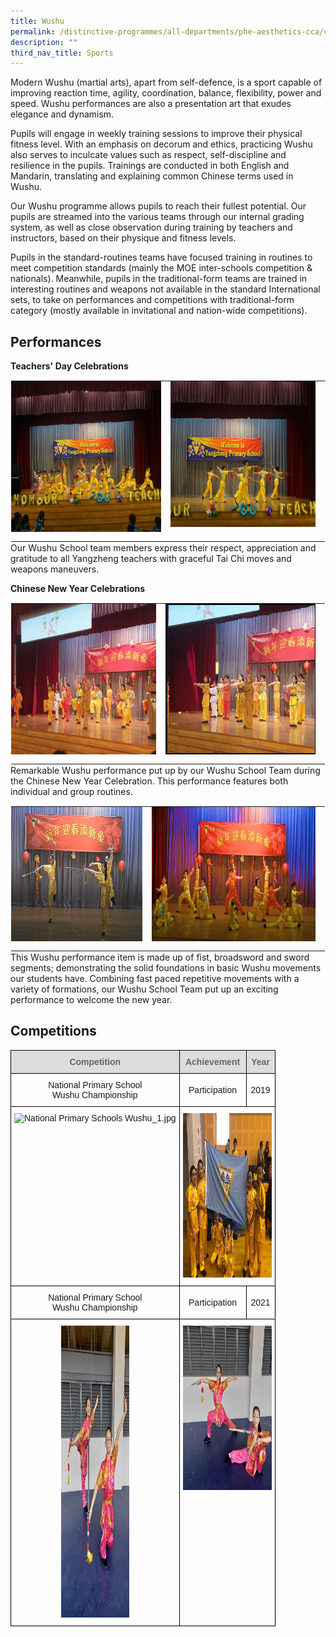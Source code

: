 ```yaml
---
title: Wushu
permalink: /distinctive-programmes/all-departments/phe-aesthetics-cca/cca/sports/wushu/
description: ""
third_nav_title: Sports
---
```

Modern Wushu (martial arts), apart from self-defence, is a sport capable of improving reaction time, agility, coordination, balance, flexibility, power and speed. Wushu performances are also a presentation art that exudes elegance and dynamism.

  

Pupils will engage in weekly training sessions to improve their physical fitness level. With an emphasis on decorum and ethics, practicing Wushu also serves to inculcate values such as respect, self-discipline and resilience in the pupils. Trainings are conducted in both English and Mandarin, translating and explaining common Chinese terms used in Wushu.

  

Our Wushu programme allows pupils to reach their fullest potential. Our pupils are streamed into the various teams through our internal grading system, as well as close observation during training by teachers and instructors, based on their physique and fitness levels.

  

Pupils in the standard-routines teams have focused training in routines to meet competition standards (mainly the MOE inter-schools competition &amp; nationals). Meanwhile, pupils in the traditional-form teams are trained in interesting routines and weapons not available in the standard International sets, to take on performances and competitions with traditional-form category (mostly available in invitational and nation-wide competitions).

Performances
------------

**Teachers' Day Celebrations**

<table style="margin: 0px 10px 0px 0px; outline: 0px; padding: 0px; border-collapse: collapse; float: left; border: 1px solid transparent; table-layout: fixed;" class="ives_tab_kosong ive_eobj_left"><tbody style="margin: 0px; outline: 0px; padding: 0px;"><tr style="margin: 0px; outline: 0px; padding: 0px;"><td style="margin: 0px; outline: 0px; padding: 0px 15px 15px 0px; vertical-align: top;"><img style="margin: auto; outline: 0px; padding: 0px; border: none; max-width: 100%; clear: both; display: block; width: 364px; height: 241px;" class="ive_eobj_center" alt="Wushu_1.jpg" width="100%" src="/images/Wushu_1.jpeg"></td><td style="margin: 0px; outline: 0px; padding: 0px 15px 15px 0px; vertical-align: top;"><img style="margin: auto; outline: 0px; padding: 0px; border: none; max-width: 100%; clear: both; display: block; width: 352px; height: 233px;" class="ive_eobj_center" alt="Wushu.jpg" width="100%" src="/images/Wushu.jpeg"></td></tr></tbody></table>

Our Wushu School team members express their respect, appreciation and gratitude to all Yangzheng teachers with graceful Tai Chi moves and weapons maneuvers.

  

**Chinese New Year Celebrations**

<table style="margin: 0px 10px 0px 0px; outline: 0px; padding: 0px; border-collapse: collapse; float: left; border: 1px solid transparent; table-layout: fixed;" class="ives_tab_kosong ive_eobj_left"><tbody style="margin: 0px; outline: 0px; padding: 0px;"><tr style="margin: 0px; outline: 0px; padding: 0px;"><td style="margin: 0px; outline: 0px; padding: 0px 15px 15px 0px; vertical-align: top;"><img style="margin: auto; outline: 0px; padding: 0px; border: none; max-width: 100%; clear: both; display: block; width: 323px; height: 241px;" class="ive_eobj_center" alt="CNY Celebration 2020.jpg" width="100%" src="/images/CNY%20Celebration%202020.jpeg"></td><td style="margin: 0px; outline: 0px; padding: 0px 15px 15px 0px; vertical-align: top;"><img style="margin: auto; outline: 0px; padding: 0px; border: none; max-width: 100%; clear: both; display: block; width: 333px; height: 241px;" class="ive_eobj_center" alt="CNY Celebration 2020_2.jpg" src="/images/CNY%20Celebration%202020_2.jpeg"></td></tr></tbody></table>


Remarkable Wushu performance put up by our Wushu School Team during the Chinese New Year Celebration. This performance features both individual and group routines.

  

<table style="margin: 0px 10px 0px 0px; outline: 0px; padding: 0px; border-collapse: collapse; float: left; border: 1px solid transparent; table-layout: fixed;" class="ives_tab_kosong ive_eobj_left"><tbody style="margin: 0px; outline: 0px; padding: 0px;"><tr style="margin: 0px; outline: 0px; padding: 0px;"><td style="margin: 0px; outline: 0px; padding: 0px 15px 15px 0px; vertical-align: top;"><img style="margin: auto; outline: 0px; padding: 0px; border: none; max-width: 100%; clear: both; display: block; width: 392px; height: 215px;" class="ive_eobj_center" alt="CNY Celebration 2021.jpg" width="100%" src="/images/CNY%20Celebration%202021.jpeg"></td><td style="margin: 0px; outline: 0px; padding: 0px 15px 15px 0px; vertical-align: top;"><img style="margin: auto; outline: 0px; padding: 0px; border: none; max-width: 100%; clear: both; display: block; width: 487px; height: 215px;" class="ive_eobj_center" alt="CNY Celebration 2021_2.jpg" width="100%" src="/images/CNY%20Celebration%202021_2.jpeg"></td></tr></tbody></table>

This Wushu performance item is made up of fist, broadsword and sword segments; demonstrating the solid foundations in basic Wushu movements our students have. Combining fast paced repetitive movements with a variety of formations, our Wushu School Team put up an exciting performance to welcome the new year.

Competitions
------------

<style type="text/css">
.tg  {border-collapse:collapse;border-spacing:0;}
.tg td{border-color:black;border-style:solid;border-width:1px;font-family:Arial, sans-serif;font-size:14px;
  overflow:hidden;padding:10px 5px;word-break:normal;}
.tg th{border-color:black;border-style:solid;border-width:1px;font-family:Arial, sans-serif;font-size:14px;
  font-weight:normal;overflow:hidden;padding:10px 5px;word-break:normal;}
.tg .tg-baqh{text-align:center;vertical-align:top}
.tg .tg-feqv{background-color:#DDD;color:#666;font-weight:bold;text-align:center;vertical-align:middle}
.tg .tg-nrix{text-align:center;vertical-align:middle}
</style>
<table class="tg">
<thead>
  <tr>
    <th colspan="2" class="tg-feqv"><span style="color:#666;background-color:#DDD">Competition</span></th>
    <th colspan="2" class="tg-feqv"><span style="color:#666;background-color:#DDD">Achievement</span></th>
    <th colspan="2" class="tg-feqv"><span style="color:#666;background-color:#DDD">Year</span></th>
  </tr>
</thead>
<tbody>
  <tr>
    <td colspan="2" class="tg-nrix">National Primary School<br>Wushu Championship</td>
    <td colspan="2" class="tg-nrix">Participation</td>
    <td colspan="2" class="tg-nrix">2019</td>
  </tr>
  <tr>
    <td colspan="2" class="tg-baqh"><img height="263" width="109" alt="National Primary Schools Wushu_1.jpg" src="/images/National%20Primary%20Schools%20Wushu_1.jpeg"></td>
    <td colspan="4" class="tg-baqh"><img height="263" width="142" alt="National Primary Schools Wushu.jpg" src="/images/National%20Primary%20Schools%20Wushu.jpeg"></td>
  </tr>
  <tr>
    <td colspan="2" class="tg-nrix">National Primary School<br>Wushu Championship</td>
    <td colspan="2" class="tg-nrix">Participation</td>
    <td colspan="2" class="tg-nrix">2021</td>
  </tr>
  <tr>
    <td colspan="2" class="tg-baqh"><img height="467" width="109" alt="NSG 2021.jpg" src="/images/NSG%202021.jpeg"></td>
    <td colspan="4" class="tg-baqh"><img height="263" width="142" alt="NSG 2021_2.jpg" src="/images/NSG%202021_2.jpeg"></td>
  </tr>
</tbody>
</table>
